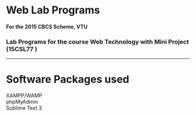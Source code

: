 


# Web Lab Programs 

#### For the 2015 CBCS Scheme, VTU
### Lab Programs for the course Web Technology with Mini Project  (15CSL77 )  



---
# Software Packages used 
   
XAMPP/WAMP     
phpMyAdmin  
Sublime Text 3

  

